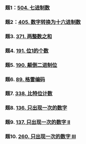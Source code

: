 ### 题1：[504. 七进制数](https://leetcode-cn.com/problems/base-7/)
### 题2：[405. 数字转换为十六进制数](https://leetcode-cn.com/problems/convert-a-number-to-hexadecimal/)
### 题3. [371. 两整数之和](https://leetcode-cn.com/problems/sum-of-two-integers/)
### 题4. [191. 位1的个数](https://leetcode-cn.com/problems/number-of-1-bits/)
### 题5. [190. 颠倒二进制位](https://leetcode-cn.com/problems/reverse-bits/)

### 题6. [89. 格雷编码](https://leetcode-cn.com/problems/gray-code/)

### 题7. [338. 比特位计数](https://leetcode-cn.com/problems/counting-bits/)

### 题8. [136. 只出现一次的数字](https://leetcode-cn.com/problems/single-number/)

### 题9. [137. 只出现一次的数字 II](https://leetcode-cn.com/problems/single-number-ii/)

### 题10. [260. 只出现一次的数字 III](https://leetcode-cn.com/problems/single-number-iii/)